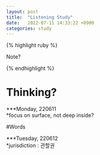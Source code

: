 ```yaml
---
layout: post
title:  "Listening Study"
date:   2022-07-11 14:33:22 +0900
categories: study
---
```





{% highlight ruby %}


Note?     

{% endhighlight %}



# Thinking?    

***Monday, 220611    
*focus on surface, not deep inside?  


#Words  

***Tuesday, 220612  
*jurisdiction : 관할권  
